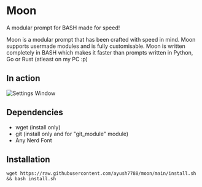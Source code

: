 # Moon
A modular prompt for BASH made for speed!

Moon is a modular prompt that has been crafted with speed in mind.
Moon supports usermade modules and is fully customisable.
Moon is written completely in BASH which makes it faster than prompts written in Python, Go or Rust (atleast on my PC :p)

## In action
![Settings Window](https://raw.githubusercontent.com/ayush7788/moon/main/pics/moon.png)

## Dependencies
- wget (install only)
- git (install only and for "git\_module" module)
- Any Nerd Font

## Installation
```
wget https://raw.githubusercontent.com/ayush7788/moon/main/install.sh && bash install.sh
```

